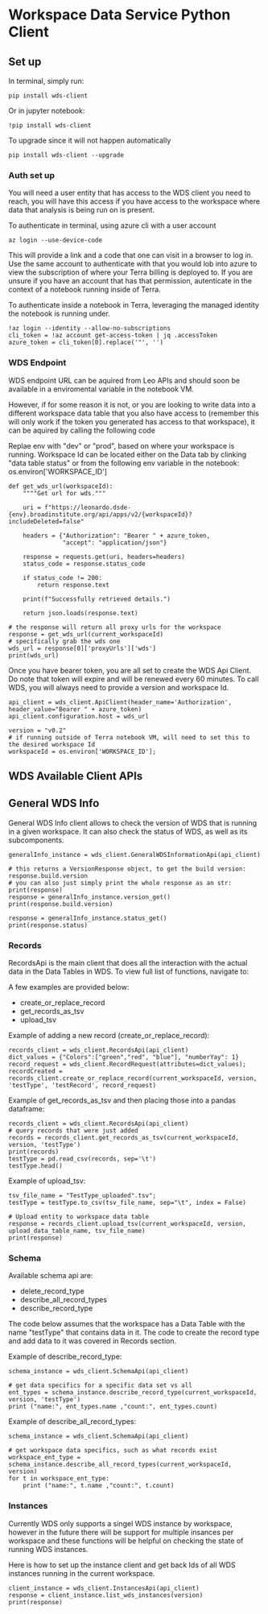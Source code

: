 # Workspace Data Service Python Client

## Set up

In terminal, simply run:
```
pip install wds-client
```
Or in jupyter notebook: 
```
!pip install wds-client
```

To upgrade since it will not happen automatically
```
pip install wds-client --upgrade
```

### Auth set up

You will need a user entity that has access to the WDS client you need to reach, you will have this access if you have access to the workspace where data that analysis is being run on is present. 

To authenticate in terminal, using azure cli with a user account 

```
az login --use-device-code
```

This will provide a link and a code that one can visit in a browser to log in. Use the same account to authenticate with that you would lob into azure to view the subscription of where your Terra billing is deployed to. If you are unsure if you have an account that has that permission, autenticate in the context of a notebook running inside of Terra. 

To authenticate inside a notebook in Terra, leveraging the managed identity the notebook is running under. 

```
!az login --identity --allow-no-subscriptions
cli_token = !az account get-access-token | jq .accessToken
azure_token = cli_token[0].replace('"', '')
```

### WDS Endpoint

WDS endpoint URL can be aquired from Leo APIs and should soon be available in a enviromental variable in the notebook VM. 

However, if for some reason it is not, or you are looking to write data into a different workspace data table that you also have access to (remember this will only work if the token you generated has access to that workspace), it can be aquired by calling the following code

Replae env with "dev" or "prod", based on where your workspace is running. Workspace Id can be located either on the Data tab by clinking "data table status" or from the following env variable in the notebook: os.environ['WORKSPACE_ID'] 
```
def get_wds_url(workspaceId):
    """"Get url for wds."""
    
    uri = f"https://leonardo.dsde-{env}.broadinstitute.org/api/apps/v2/{workspaceId}?includeDeleted=false"
    
    headers = {"Authorization": "Bearer " + azure_token,
               "accept": "application/json"}
    
    response = requests.get(uri, headers=headers)
    status_code = response.status_code
    
    if status_code != 200:
        return response.text
    
    print(f"Successfully retrieved details.")

    return json.loads(response.text)

# the response will return all proxy urls for the workspace
response = get_wds_url(current_workspaceId)
# specifically grab the wds one
wds_url = response[0]['proxyUrls']['wds']
print(wds_url)
```

Once you have bearer token, you are all set to create the WDS Api Client. Do note that token will expire and will be renewed every 60 minutes. 
To call WDS, you will always need to provide a version and workspace Id. 

```
api_client = wds_client.ApiClient(header_name='Authorization', header_value="Bearer " + azure_token)
api_client.configuration.host = wds_url

version = "v0.2"
# if running outside of Terra notebook VM, will need to set this to the desired workspace Id 
workspaceId = os.environ['WORKSPACE_ID'];
```

## WDS Available Client APIs

## General WDS Info
General WDS Info client allows to check the version of WDS that is running in a given workspace. It can also check the status of WDS, as well as its subcomponents. 

```
generalInfo_instance = wds_client.GeneralWDSInformationApi(api_client)

# this returns a VersionResponse object, to get the build version: response.build.version
# you can also just simply print the whole response as an str: print(response)
response = generalInfo_instance.version_get()
print(response.build.version)

response = generalInfo_instance.status_get()
print(response.status)
```

### Records
RecordsApi is the main client that does all the interaction with the actual data in the Data Tables in WDS. To view full list of functions, navigate to: 

A few examples are provided below: 
- create_or_replace_record
- get_records_as_tsv
- upload_tsv


Example of adding a new record (create_or_replace_record):
```
records_client = wds_client.RecordsApi(api_client)
dict_values = {"Colors":["green","red", "blue"], "numberYay": 1}
record_request = wds_client.RecordRequest(attributes=dict_values);
recordCreated = records_client.create_or_replace_record(current_workspaceId, version, 'testType', 'testRecord', record_request)
```

Example of get_records_as_tsv and then placing those into a pandas dataframe:

```
records_client = wds_client.RecordsApi(api_client)
# query records that were just added
records = records_client.get_records_as_tsv(current_workspaceId, version, 'testType')
print(records)
testType = pd.read_csv(records, sep='\t')
testType.head()
```

Example of upload_tsv:


```
tsv_file_name = "TestType_uploaded".tsv";
testType = testType.to_csv(tsv_file_name, sep="\t", index = False)

# Upload entity to workspace data table
response = records_client.upload_tsv(current_workspaceId, version, upload_data_table_name, tsv_file_name)
print(response)
```

### Schema

Available schema api are: 
- delete_record_type
- describe_all_record_types
- describe_record_type

The code below assumes that the workspace has a Data Table with the name "testType" that contains data in it. The code to create the record type and add data to it was covered in Records section.

Example of describe_record_type:

```
schema_instance = wds_client.SchemaApi(api_client)

# get data specifics for a specific data set vs all
ent_types = schema_instance.describe_record_type(current_workspaceId, version, 'testType')
print ("name:", ent_types.name ,"count:", ent_types.count)
```

Example of describe_all_record_types:

```
schema_instance = wds_client.SchemaApi(api_client)

# get workspace data specifics, such as what records exist
workspace_ent_type = schema_instance.describe_all_record_types(current_workspaceId, version)
for t in workspace_ent_type:
    print ("name:", t.name ,"count:", t.count)
```

### Instances

Currently WDS only supports a singel WDS instance by workspace, however in the future there will be support for multiple insances per workspace and these functions will be helpful on checking the state of running WDS instances. 

Here is how to set up the instance client and get back Ids of all WDS instances running in the current workspace.
```
client_instance = wds_client.InstancesApi(api_client)
response = client_instance.list_wds_instances(version)
print(response)
```
